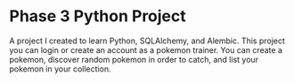 # Phase 3 Python Project

A project I created to learn Python, SQLAlchemy, and Alembic. This project you can login or create an account as a pokemon trainer. You can create a pokemon, discover random pokemon in order to catch, and list your pokemon in your collection.

